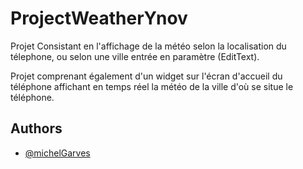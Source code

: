 # ProjectWeatherYnov


Projet Consistant en l'affichage de la météo selon la localisation du télephone, ou selon une ville entrée en paramètre (EditText).

Projet comprenant également d'un widget sur l'écran d'accueil du téléphone affichant en temps réel la météo de la ville d'où se situe le téléphone.



## Authors

- [@michelGarves](https://www.github.com/michelGarves)

